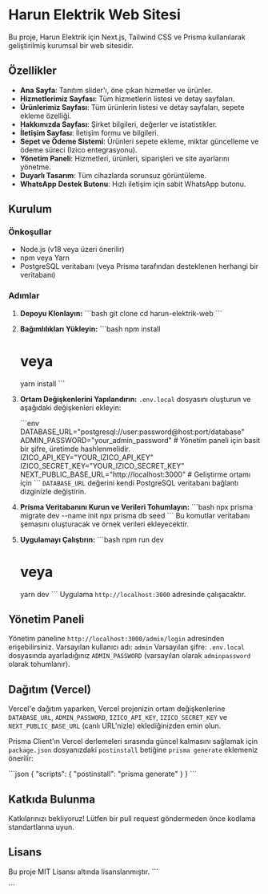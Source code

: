 # Harun Elektrik Web Sitesi

Bu proje, Harun Elektrik için Next.js, Tailwind CSS ve Prisma kullanılarak geliştirilmiş kurumsal bir web sitesidir.

## Özellikler

-   **Ana Sayfa**: Tanıtım slider'ı, öne çıkan hizmetler ve ürünler.
-   **Hizmetlerimiz Sayfası**: Tüm hizmetlerin listesi ve detay sayfaları.
-   **Ürünlerimiz Sayfası**: Tüm ürünlerin listesi ve detay sayfaları, sepete ekleme özelliği.
-   **Hakkımızda Sayfası**: Şirket bilgileri, değerler ve istatistikler.
-   **İletişim Sayfası**: İletişim formu ve bilgileri.
-   **Sepet ve Ödeme Sistemi**: Ürünleri sepete ekleme, miktar güncelleme ve ödeme süreci (Izico entegrasyonu).
-   **Yönetim Paneli**: Hizmetleri, ürünleri, siparişleri ve site ayarlarını yönetme.
-   **Duyarlı Tasarım**: Tüm cihazlarda sorunsuz görüntüleme.
-   **WhatsApp Destek Butonu**: Hızlı iletişim için sabit WhatsApp butonu.

## Kurulum

### Önkoşullar

-   Node.js (v18 veya üzeri önerilir)
-   npm veya Yarn
-   PostgreSQL veritabanı (veya Prisma tarafından desteklenen herhangi bir veritabanı)

### Adımlar

1.  **Depoyu Klonlayın:**
    \`\`\`bash
    git clone <depo-url>
    cd harun-elektrik-web
    \`\`\`

2.  **Bağımlılıkları Yükleyin:**
    \`\`\`bash
    npm install
    # veya
    yarn install
    \`\`\`

3.  **Ortam Değişkenlerini Yapılandırın:**
    `.env.local` dosyasını oluşturun ve aşağıdaki değişkenleri ekleyin:

    \`\`\`env
    DATABASE_URL="postgresql://user:password@host:port/database"
    ADMIN_PASSWORD="your_admin_password" # Yönetim paneli için basit bir şifre, üretimde hashlenmelidir.
    IZICO_API_KEY="YOUR_IZICO_API_KEY"
    IZICO_SECRET_KEY="YOUR_IZICO_SECRET_KEY"
    NEXT_PUBLIC_BASE_URL="http://localhost:3000" # Geliştirme ortamı için
    \`\`\`
    `DATABASE_URL` değerini kendi PostgreSQL veritabanı bağlantı dizginizle değiştirin.

4.  **Prisma Veritabanını Kurun ve Verileri Tohumlayın:**
    \`\`\`bash
    npx prisma migrate dev --name init
    npx prisma db seed
    \`\`\`
    Bu komutlar veritabanı şemasını oluşturacak ve örnek verileri ekleyecektir.

5.  **Uygulamayı Çalıştırın:**
    \`\`\`bash
    npm run dev
    # veya
    yarn dev
    \`\`\`
    Uygulama `http://localhost:3000` adresinde çalışacaktır.

## Yönetim Paneli

Yönetim paneline `http://localhost:3000/admin/login` adresinden erişebilirsiniz.
Varsayılan kullanıcı adı: `admin`
Varsayılan şifre: `.env.local` dosyasında ayarladığınız `ADMIN_PASSWORD` (varsayılan olarak `adminpassword` olarak tohumlanır).

## Dağıtım (Vercel)

Vercel'e dağıtım yaparken, Vercel projenizin ortam değişkenlerine `DATABASE_URL`, `ADMIN_PASSWORD`, `IZICO_API_KEY`, `IZICO_SECRET_KEY` ve `NEXT_PUBLIC_BASE_URL` (canlı URL'nizle) eklediğinizden emin olun.

Prisma Client'ın Vercel derlemeleri sırasında güncel kalmasını sağlamak için `package.json` dosyanızdaki `postinstall` betiğine `prisma generate` eklemeniz önerilir:

\`\`\`json
{
  "scripts": {
    "postinstall": "prisma generate"
  }
}
\`\`\`

## Katkıda Bulunma

Katkılarınızı bekliyoruz! Lütfen bir pull request göndermeden önce kodlama standartlarına uyun.

## Lisans

Bu proje MIT Lisansı altında lisanslanmıştır.
\`\`\`

\`\`\`
